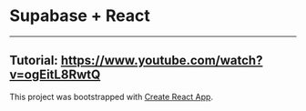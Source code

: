 # Supabase + React
---
Tutorial: https://www.youtube.com/watch?v=ogEitL8RwtQ
---
This project was bootstrapped with [Create React App](https://github.com/facebook/create-react-app).

